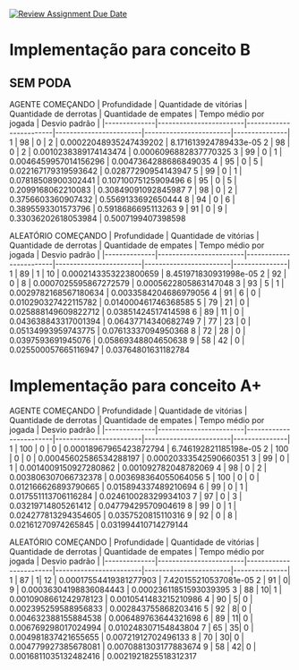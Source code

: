 [![Review Assignment Due Date](https://classroom.github.com/assets/deadline-readme-button-24ddc0f5d75046c5622901739e7c5dd533143b0c8e959d652212380cedb1ea36.svg)](https://classroom.github.com/a/qTtNQURN)

# Implementação para conceito B
## SEM PODA

AGENTE COMEÇANDO
| Profundidade | Quantidade de vitórias | Quantidade de derrotas | Quantidade de empates | Tempo médio por jogada | Desvio padrão |
|--------------|------------------------|------------------------|------------------------|------------------------|---------------|
1 | 98 | 0 | 2 | 0.00022048935247439202 | 8.171613924789433e-05 
2 | 98 | 0 | 2 | 0.0010238389174143474 | 0.0006096882837770325 
3 | 99 | 0 | 1 | 0.0046459957014156296 | 0.0047364288686849035 
4 | 95 | 0 | 5 | 0.022167179319593642 | 0.02877290954143947 
5 | 99 | 0 | 1 | 0.07818508900302441 | 0.10710075125909496 
6 | 95 | 0 | 5 | 0.2099168062210083 | 0.30849091092845987 
7 | 98 | 0 | 2 | 0.3756603360907432 | 0.5569133692650444 
8 | 94 | 0 | 6 | 0.3895593301573796 | 0.5918686695113263 
9 | 91 | 0 | 9 | 0.33036202618053984 | 0.5007199407398598 

ALEATÓRIO COMEÇANDO
| Profundidade | Quantidade de vitórias | Quantidade de derrotas | Quantidade de empates | Tempo médio por jogada | Desvio padrão |
|--------------|------------------------|------------------------|------------------------|------------------------|---------------|
1 | 89 | 1 | 10 | 0.0002143353223800659 | 8.451971830931998e-05 
2 | 92 | 0 | 8 | 0.0007025595867272579 | 0.0005622805863147048 
3 | 93 | 5 | 1 | 0.0029782168567180634 | 0.0033584204686979056 
4 | 91 | 6 | 0 | 0.010290327422115782 | 0.014000461746368585 
5 | 79 | 21 | 0 | 0.025888149609822712 | 0.03851424517414598 
6 | 89 | 11 | 0 | 0.043638843317001394 | 0.06437714340682749 
7 | 77 | 23 | 0 | 0.05134993959743775 | 0.07613337094950368 
8 | 72 | 28 | 0 | 0.0397593691945076 | 0.05869348804650638 
9 | 58 | 42 | 0 | 0.025500057665116947 | 0.03764801631182784 


# Implementação para conceito A+
AGENTE COMEÇANDO
| Profundidade | Quantidade de vitórias | Quantidade de derrotas | Quantidade de empates | Tempo médio por jogada | Desvio padrão |
|--------------|------------------------|------------------------|------------------------|------------------------|---------------|
1 | 100 | 0 | 0 | 0.00018967965423872794 | 6.746192821185198e-05 
2 | 100 | 0 | 0 | 0.00045602586534288197 | 0.00020333542590660351 
3 | 99 | 0 | 1 | 0.0014009150927280862 | 0.001092782048782069 
4 | 98 | 0 | 2 | 0.003806307066732378 | 0.003698364055064056 
5 | 100 | 0 | 0 | 0.012166626893790665 | 0.015894337489210694 
6 | 99 | 0 | 1 | 0.017551113706116284 | 0.024610028329934103 
7 | 97 | 0 | 3 | 0.03219714805261412 | 0.04779429570904619 
8 | 99 | 0 | 1 | 0.024277813294354605 | 0.0357520815110316 
9 | 92 | 0 | 8 | 0.02161270974265845 | 0.031994410714279144 



ALEATÓRIO COMEÇANDO
| Profundidade | Quantidade de vitórias | Quantidade de derrotas | Quantidade de empates | Tempo médio por jogada | Desvio padrão |
|--------------|------------------------|------------------------|------------------------|------------------------|---------------|
1  | 87 | 1| 12 | 0.00017554419381277903 | 7.420155210537081e-05 
2  | 91 | 0| 9 | 0.00036304198836084443 | 0.00023611851593039395 
3  | 88 | 10| 1 | 0.0010908661242978123 | 0.0010541483215210986 
4  | 90 | 5| 0 | 0.002395259588956833 | 0.002843755868203416 
5  | 92 | 8| 0 | 0.004632388155884538 | 0.006489763644321698 
6  | 89 | 11| 0 | 0.006769298017024994 | 0.010248307154843804 
7  | 65 | 35| 0 | 0.004981837421655655 | 0.00721912702496133 
8  | 70 | 30| 0 | 0.004779927385678081 | 0.0070881303177883674 
9  | 58 | 42| 0 | 0.0016811035132482416 | 0.0021921825518312317 
